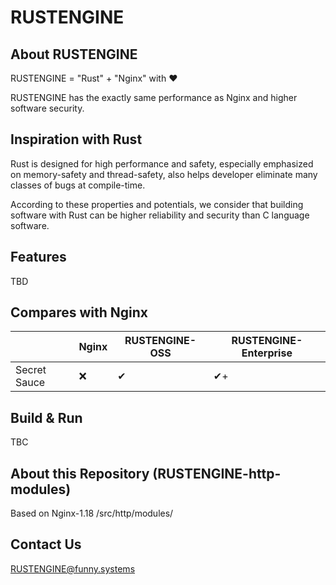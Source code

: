 # RUSTENGINE

## About RUSTENGINE
RUSTENGINE = "Rust" + "Nginx" with ❤

RUSTENGINE has the exactly same performance as Nginx and higher software security.

## Inspiration with Rust
Rust is designed for high performance and safety, especially emphasized on memory-safety and thread-safety, also helps developer eliminate many classes of bugs at compile-time. 

According to these properties and potentials, we consider that building software with Rust can be higher reliability and security than C language software.

## Features

TBD

## Compares with Nginx

||Nginx|RUSTENGINE-OSS|RUSTENGINE-Enterprise
|-|-|-|-
|Secret Sauce|❌|✔|✔+

## Build & Run

TBC

## About this Repository (RUSTENGINE-http-modules)
Based on Nginx-1.18 /src/http/modules/

## Contact Us
RUSTENGINE@funny.systems
